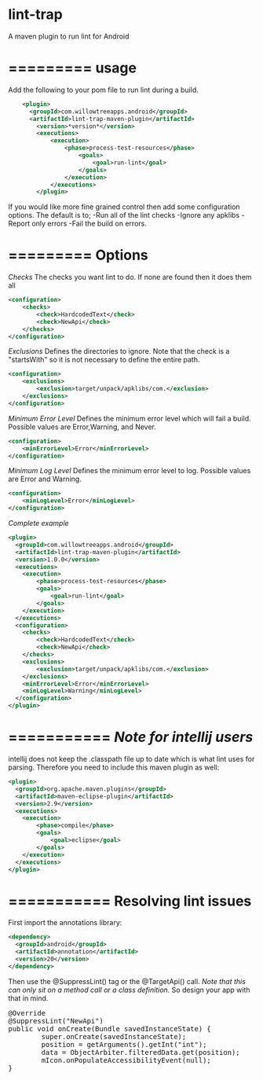 lint-trap
=========

A maven plugin to run lint for Android

=========
usage
=========

Add the following to your pom file to run lint during a build.
```xml
    <plugin>
      <groupId>com.willowtreeapps.android</groupId>
      <artifactId>lint-trap-maven-plugin</artifactId>
        <version>*version*</version>
        <executions>
            <execution>
                <phase>process-test-resources</phase>
                    <goals>
                        <goal>run-lint</goal>
                    </goals>
                </execution>
            </executions>
        </plugin>
```
If you would like more fine grained control then add some configuration options. The default is to;
-Run all of the lint checks
-Ignore any apklibs
-Report only errors 
-Fail the build on errors.

=========
Options
=========

*Checks*
The checks you want lint to do. If none are found then it does them all
```xml
<configuration>
	<checks>
		<check>HardcodedText</check>
		<check>NewApi</check>
	</checks>
</configuration>	
```

*Exclusions*
Defines the directories to ignore. Note that the check is a "startsWith" so it is not necessary to define the entire path.

```xml
<configuration>
	<exclusions>
		<exclusion>target/unpack/apklibs/com.</exclusion>
	</exclusions>
</configuration>	
```

*Minimum Error Level*
Defines the minimum error level which will fail a build. Possible values are Error,Warning, and Never.

```xml
<configuration>
	<minErrorLevel>Error</minErrorLevel>
</configuration>	
```

*Minimum Log Level*
Defines the minimum error level to log. Possible values are Error and Warning.

```xml
<configuration>
	<minLogLevel>Error</minLogLevel>
</configuration>	
```

*Complete example*
```xml
<plugin>
  <groupId>com.willowtreeapps.android</groupId>
  <artifactId>lint-trap-maven-plugin</artifactId>
  <version>1.0.0</version>
  <executions>
    <execution>
        <phase>process-test-resources</phase>
        <goals>
            <goal>run-lint</goal>
        </goals>
    </execution>
  </executions>
  <configuration>
    <checks>
        <check>HardcodedText</check>
        <check>NewApi</check>
    </checks>
    <exclusions>
        <exclusion>target/unpack/apklibs/com.</exclusion>
    </exclusions>
    <minErrorLevel>Error</minErrorLevel>
    <minLogLevel>Warning</minLogLevel>
  </configuration>
</plugin>
```

===========
*Note for intellij users*
===========

intellij does not keep the .classpath file up to date which is what lint uses for parsing. Therefore you need to include this maven plugin as well:
```xml
<plugin>
  <groupId>org.apache.maven.plugins</groupId>
  <artifactId>maven-eclipse-plugin</artifactId>
  <version>2.9</version>
  <executions>
    <execution>
        <phase>compile</phase>
        <goals>
            <goal>eclipse</goal>
        </goals>
    </execution>
  </executions>
</plugin>
```

===========
Resolving lint issues
===========
First import the annotations library:
```xml
<dependency>
  <groupId>android</groupId>
  <artifactId>annotation</artifactId>
  <version>20</version>
</dependency>
```

Then use the @SuppressLint() tag or the @TargetApi() call. *Note that this can only sit on a method call or a class definition.* So design your app with that in mind.
<pre>
@Override
@SuppressLint("NewApi")
public void onCreate(Bundle savedInstanceState) {
        super.onCreate(savedInstanceState);
        position = getArguments().getInt("int");
        data = ObjectArbiter.filteredData.get(position);
        mIcon.onPopulateAccessibilityEvent(null);
}
</pre>
